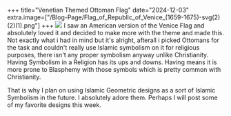 +++
title="Venetian Themed Ottoman Flag"
date="2024-12-03"
extra.image=["/Blog-Page/Flag_of_Republic_of_Venice_(1659-1675)-svg(2)(2)(1).png"]
+++
![](/Blog-Page/Flag_of_Republic_of_Venice_(1659-1675)-svg(2)(2)(1).png)
I saw an American version of the Venice Flag and absolutely loved it and decided to make more with the theme and made this. Not exactly what i had in mind but it's alright, afterall i picked Ottomans for the task and couldn't really use Islamic symbolism on it for religious purposes, there isn't any proper symbolism anyway unlike Christianity. 
Having Symbolism in a Religion has its ups and downs. Having means it is more prone to Blasphemy with those symbols which is pretty common with Christianity. 

That is why I plan on using Islamic Geometric designs as a sort of Islamic Symbolism in the future. I absolutely adore them. Perhaps I will post some of my favorite designs this week.
